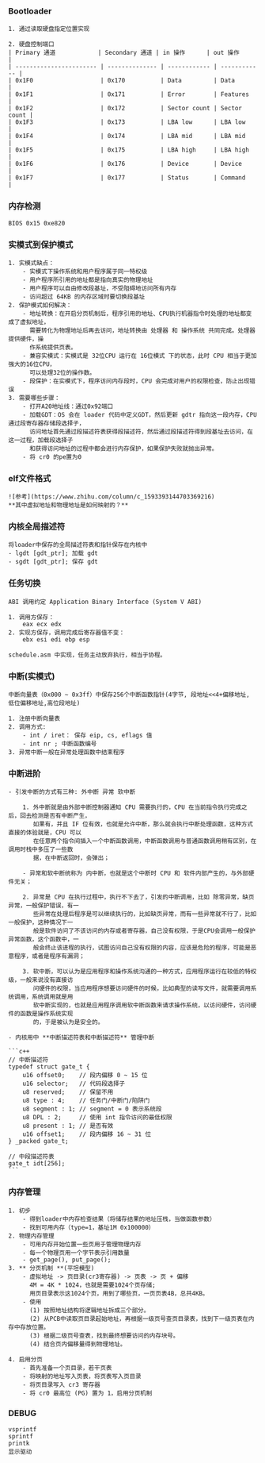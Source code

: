 ### Bootloader

    1. 通过读取硬盘指定位置实现
    
    2. 硬盘控制端口
    | Primary 通道            | Secondary 通道 | in 操作      | out 操作     |
    | ----------------------- | -------------- | ------------ | ------------ |
    | 0x1F0                   | 0x170          | Data         | Data         |
    | 0x1F1                   | 0x171          | Error        | Features     |
    | 0x1F2                   | 0x172          | Sector count | Sector count |
    | 0x1F3                   | 0x173          | LBA low      | LBA low      |
    | 0x1F4                   | 0x174          | LBA mid      | LBA mid      |
    | 0x1F5                   | 0x175          | LBA high     | LBA high     |
    | 0x1F6                   | 0x176          | Device       | Device       |
    | 0x1F7                   | 0x177          | Status       | Command      |

### 内存检测

    BIOS 0x15 0xe820
    
### 实模式到保护模式

    1. 实模式缺点： 
        - 实模式下操作系统和用户程序属于同一特权级
        - 用户程序所引用的地址都是指向真实的物理地址
        - 用户程序可以自由修改段基址，不受阻碍地访问所有内存
        - 访问超过 64KB 的内存区域时要切换段基址
    2. 保护模式如何解决：
        - 地址转换：在开启分页机制后，程序引用的地址、CPU执行机器指令时处理的地址都变成了虚拟地址，
          需要转化为物理地址后再去访问，地址转换由 处理器 和 操作系统 共同完成。处理器提供硬件，操
          作系统提供页表。
        - 兼容实模式：实模式是 32位CPU 运行在 16位模式 下的状态，此时 CPU 相当于更加强大的16位CPU，
          可以处理32位的操作数。
        - 段保护：在实模式下，程序访问内存段时，CPU 会完成对用户的权限检查，防止出现错误
    3. 需要哪些步骤：
        - 打开A20地址线：通过0x92端口
        - 加载GDT：OS 会在 loader 代码中定义GDT，然后更新 gdtr 指向这一段内存，CPU 通过段寄存器存储段选择子，
          访问地址首先通过段描述符表获得段描述符，然后通过段描述符得到段基址去访问，在这一过程，加载段选择子
          和获得访问地址的过程中都会进行内存保护，如果保护失败就抛出异常。
        - 将 cr0 的pe置为0
    
### elf文件格式

    ![参考](https://www.zhihu.com/column/c_1593393144703369216) 
    **其中虚拟地址和物理地址是如何映射的？**
    
### 内核全局描述符

    将loader中保存的全局描述符表和指针保存在内核中
    - lgdt [gdt_ptr]; 加载 gdt
    - sgdt [gdt_ptr]; 保存 gdt
    
### 任务切换

    ABI 调用约定 Application Binary Interface (System V ABI)

    1. 调用方保存：
        eax ecx edx
    2. 实现方保存，调用完成后寄存器值不变：
        ebx esi edi ebp esp
        
    schedule.asm 中实现，任务主动放弃执行，相当于协程。
    
### 中断(实模式)
    
    中断向量表（0x000 ~ 0x3ff）中保存256个中断函数指针(4字节, 段地址<<4+偏移地址, 低位偏移地址,高位段地址)
    
    1. 注册中断向量表
    2. 调用方式:
        - int / iret： 保存 eip, cs, eflags 值
        - int nr ; 中断函数编号
    3. 异常中断一般在异常处理函数中结束程序

### 中断进阶

    
    - 引发中断的方式有三种: 外中断 异常 软中断
    
        1. 外中断就是由外部中断控制器通知 CPU 需要执行的，CPU 在当前指令执行完成之后，回去检测是否有中断产生，
           如果有，并且 IF 位有效，也就是允许中断，那么就会执行中断处理函数，这种方式直接的体验就是，CPU 可以
           在任意两个指令间插入一个中断函数调用，中断函数调用与普通函数调用稍有区别，在调用时栈中多压了一些数
           据，在中断返回时，会弹出；
        
        - 异常和软中断统称为 内中断，也就是这个中断时 CPU 和 软件内部产生的，与外部硬件无关；

        2. 异常是 CPU 在执行过程中，执行不下去了，引发的中断调用，比如 除零异常，缺页异常，一般保护错误，有一
           些异常在处理后程序是可以继续执行的，比如缺页异常，而有一些异常就不行了，比如一般保护，这种情况下一
           般是软件访问了不该访问的内存或者寄存器，自己没有权限，于是CPU会调用一般保护异常函数，这个函数中，一
           般会终止该进程的执行，试图访问自己没有权限的内容，应该是危险的程序，可能是恶意程序，或者是程序有漏洞；

        3. 软中断，可以认为是应用程序和操作系统沟通的一种方式，应用程序运行在较低的特权级，一般来说没有直接访
           问硬件的权限，当应用程序想要访问硬件的时候，比如典型的读写文件，就需要调用系统调用，系统调用就是用
           软中断实现的，也就是应用程序调用软中断函数来请求操作系统，以访问硬件，访问硬件的函数是操作系统实现
           的，于是被认为是安全的。
        
    - 内核用中 **中断描述符表和中断描述符** 管理中断

    ```c++
    // 中断描述符
    typedef struct gate_t {
        u16 offset0;    // 段内偏移 0 ~ 15 位
        u16 selector;   // 代码段选择子
        u8 reserved;    // 保留不用
        u8 type : 4;    // 任务门/中断门/陷阱门
        u8 segment : 1; // segment = 0 表示系统段
        u8 DPL : 2;     // 使用 int 指令访问的最低权限
        u8 present : 1; // 是否有效
        u16 offset1;    // 段内偏移 16 ~ 31 位
    } _packed gate_t;
    
    // 中段描述符表
    gate_t idt[256];
    ```

### 内存管理

    1. 初步
        - 得到loader中内存检查结果（将储存结果的地址压栈，当做函数参数）
        - 找到可用内存（type=1，基址1M 0x100000）
    2. 物理内存管理
        - 可用内存开始位置一些页用于管理物理内存
        - 每一个物理页用一个字节表示引用数量
        - get_page(), put_page();
    3. ** 分页机制 **(平坦模型)
        - 虚拟地址 -> 页目录(cr3寄存器) -> 页表 -> 页 + 偏移
          4M = 4K * 1024，也就是需要1024个页存储;
          用页目录表示这1024个页，用到了哪些页，一页页表4B，总共4KB。
        - 使用
          (1) 按照地址结构将逻辑地址拆成三个部分。
          (2) 从PCB中读取页目录起始地址，再根据一级页号查页目录表，找到下一级页表在内存中存放位置。
          (3) 根据二级页号查表，找到最终想要访问的内存块号。
          (4) 结合页内偏移量得到物理地址。
        
    4. 启用分页
        - 首先准备一个页目录，若干页表
        - 将映射的地址写入页表，将页表写入页目录
        - 将页目录写入 cr3 寄存器
        - 将 cr0 最高位 (PG) 置为 1，启用分页机制
        
### DEBUG

    vsprintf
    sprintf
    printk
    显示驱动
